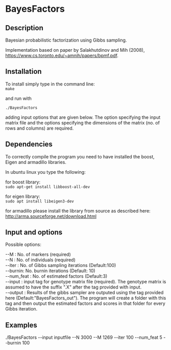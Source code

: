 # BayesFactors   

## Description   
Bayesian probabilistic factorization using Gibbs sampling.

Implementation based on paper by Salakhutdinov and Mih (2008), https://www.cs.toronto.edu/~amnih/papers/bpmf.pdf.


## Installation
To install simply type in the command line:    
`make`

and run with 

`./BayesFactors`

adding input options that are given below. The option specifying the input matrix file and the options specifying the dimensions of the matrix (no. of rows and columns) are required.


## Dependencies
To correctly compile the program you need to have installed the boost, Eigen and armadillo libraries.     

In ubuntu linux you type the following:   

for boost library:    
`sudo apt-get install libboost-all-dev`     

for eigen library:   
`sudo apt install libeigen3-dev`   

for armadillo please install the library from source as described here:   
http://arma.sourceforge.net/download.html   


## Input and options   

Possible options:   

--M : No. of markers (required)    
--N : No. of individuals (required)   
--iter : No. of Gibbs sampling iterations (Default:100)    
--burnin: No. burnin iterations (Default: 10)   
--num_feat : No. of estimated factors (Default:3)   
--input : input tag for genotype matrix file (required). The genotype matrix is assumed to have the suffix ".X" after the tag provided with input.   
--output : Results of the gibbs sampler are outputed using the tag provided here (Default:"BayesFactors_out"). The program will create a folder with this tag and then output the estimated factors and scores in that folder for every Gibbs iteration.   

## Examples   

./BayesFactors --input inputfile --N 3000 --M 1269 --iter 100 --num_feat 5 --burnin 100   

